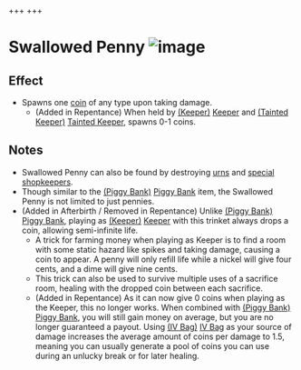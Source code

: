 +++
+++

 # Swallowed Penny ![image](/image/Swallowed_Penny.png) 

Effect
--------


* Spawns one [coin](/wiki/Coin "Coin") of any type upon taking damage.
	+ (Added in Repentance) When held by  [(Keeper)](/wiki/Keeper "Keeper") [Keeper](/wiki/Keeper "Keeper") and  [(Tainted Keeper)](/wiki/Tainted_Keeper "Tainted Keeper") [Tainted Keeper](/wiki/Tainted_Keeper "Tainted Keeper"), spawns 0-1 coins.


Notes
-------


* Swallowed Penny can also be found by destroying [urns](/wiki/Rocks#Urns "Rocks") and [special shopkeepers](/wiki/Special_shopkeeper "Special shopkeeper").
* Though similar to the [(Piggy Bank)](/wiki/Piggy_Bank "Piggy Bank") [Piggy Bank](/wiki/Piggy_Bank "Piggy Bank") item, the Swallowed Penny is not limited to just pennies.
* (Added in Afterbirth / Removed in Repentance) Unlike [(Piggy Bank)](/wiki/Piggy_Bank "Piggy Bank") [Piggy Bank](/wiki/Piggy_Bank "Piggy Bank"), playing as  [(Keeper)](/wiki/Keeper "Keeper") [Keeper](/wiki/Keeper "Keeper") with this trinket always drops a coin, allowing semi-infinite life.
	+ A trick for farming money when playing as Keeper is to find a room with some static hazard like spikes and taking damage, causing a coin to appear. A penny will only refill life while a nickel will give four cents, and a dime will give nine cents.
	+ This trick can also be used to survive multiple uses of a sacrifice room, healing with the dropped coin between each sacrifice.
	+ (Added in Repentance) As it can now give 0 coins when playing as the Keeper, this no longer works. When combined with [(Piggy Bank)](/wiki/Piggy_Bank "Piggy Bank") [Piggy Bank](/wiki/Piggy_Bank "Piggy Bank"), you will still gain money on average, but you are no longer guaranteed a payout. Using [(IV Bag)](/wiki/IV_Bag "IV Bag") [IV Bag](/wiki/IV_Bag "IV Bag") as your source of damage increases the average amount of coins per damage to 1.5, meaning you can usually generate a pool of coins you can use during an unlucky break or for later healing.


